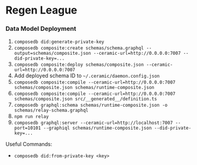 # Regen League

### Data Model Deployment

1. ```composedb did:generate-private-key```
2. ```composedb composite:create schemas/schema.graphql --output=schemas/composite.json --ceramic-url=http://0.0.0.0:7007 --did-private-key=...```
3. ```composedb composite:deploy schemas/composite.json --ceramic-url=http://0.0.0.0:7007```
4. Add deployed schema ID to ```~/.ceramic/daemon.config.json```
5. ```composedb composite:compile --ceramic-url=http://0.0.0.0:7007 schemas/composite.json schemas/runtime-composite.json```
6. ```composedb composite:compile --ceramic-url=http://0.0.0.0:7007 schemas/composite.json src/__generated__/definition.ts```
7. ```composedb graphql:schema schemas/runtime-composite.json -o schemas/relay-schema.graphql```
8. ```npm run relay```
9. ```composedb graphql:server --ceramic-url=http://localhost:7007 --port=10101 --graphiql schemas/runtime-composite.json --did-private-key=...```

Useful Commands:
- ```composedb did:from-private-key <key>```